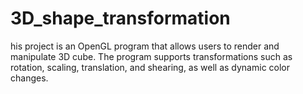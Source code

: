 # 3D_shape_transformation
his project is an OpenGL program that allows users to render and manipulate 3D cube. The program supports transformations such as rotation, scaling, translation, and shearing, as well as dynamic color changes.
